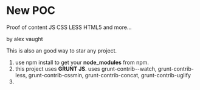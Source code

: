 # New POC

Proof of content JS CSS LESS HTML5 and more...

by alex vaught

This is also an good way to star any project.


1. use npm install to get your <b>node_modules</b> from npm. 
2. this project uses <b>GRUNT JS</b>.  uses grunt-contrib--watch, grunt-contrib-less, grunt-contrib-cssmin, grunt-contrib-concat, grunt-contrib-uglify
3. 